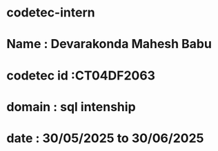 # codetec-intern
# Name : Devarakonda Mahesh Babu
# codetec id :CT04DF2063
# domain : sql intenship
# date : 30/05/2025 to 30/06/2025
